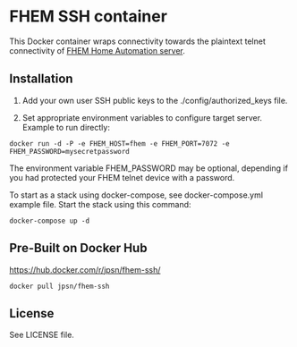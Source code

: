 # FHEM SSH container

This Docker container wraps connectivity towards the plaintext telnet connectivity of [FHEM Home Automation server](https://fhem.de/).

## Installation

1. Add your own user SSH public keys to the ./config/authorized_keys file.

2. Set appropriate environment variables to configure target server.
Example to run directly:

``
docker run -d -P -e FHEM_HOST=fhem -e FHEM_PORT=7072 -e FHEM_PASSWORD=mysecretpassword
``

The environment variable FHEM_PASSWORD may be optional, depending if you had protected your FHEM telnet device with a password.

To start as a stack using docker-compose, see docker-compose.yml example file.
Start the stack using this command:

``
docker-compose up -d
``

## Pre-Built on Docker Hub

https://hub.docker.com/r/jpsn/fhem-ssh/

``
docker pull jpsn/fhem-ssh
``

## License
See LICENSE file.
